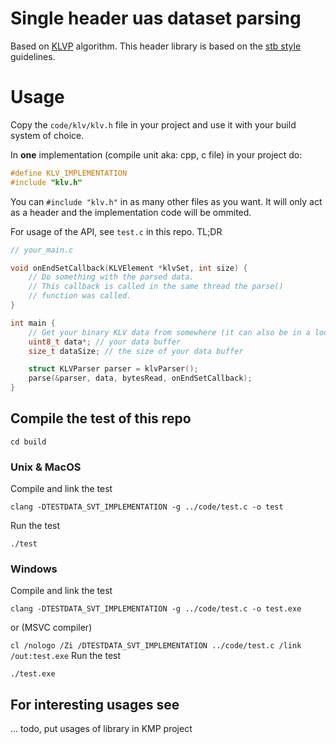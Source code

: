 # Single header uas dataset parsing

Based on [KLVP](https://github.com/jimcavoy/klvp/tree/main) algorithm.
This header library is based on the [stb style](https://github.com/nothings/stb/blob/master/docs/stb_howto.txt) guidelines. 

# Usage
Copy the `code/klv/klv.h` file in your project and use it with your build system of choice.

In **one** implementation (compile unit aka: cpp, c file) in your project do:
```C
#define KLV_IMPLEMENTATION
#include "klv.h"
```

You can `#include "klv.h"` in as many other files as you want. It will only act as a header and the implementation code will be ommited.

For usage of the API, see `test.c` in this repo. TL;DR
```C
// your_main.c

void onEndSetCallback(KLVElement *klvSet, int size) {
    // Do something with the parsed data.
    // This callback is called in the same thread the parse()
    // function was called. 
}

int main {
    // Get your binary KLV data from somewhere (it can also be in a loop)
    uint8_t data*; // your data buffer
    size_t dataSize; // the size of your data buffer

    struct KLVParser parser = klvParser();
    parse(&parser, data, bytesRead, onEndSetCallback);
}
```

## Compile the test of this repo 

`cd build` 

### Unix & MacOS
Compile and link the test

`clang -DTESTDATA_SVT_IMPLEMENTATION -g ../code/test.c -o test`

Run the test 

`./test`

### Windows
Compile and link the test

`clang -DTESTDATA_SVT_IMPLEMENTATION -g ../code/test.c -o test.exe`

or (MSVC compiler)

`cl /nologo /Zi /DTESTDATA_SVT_IMPLEMENTATION ../code/test.c /link /out:test.exe`
Run the test

`./test.exe`


## For interesting usages see
... todo, put usages of library in KMP project